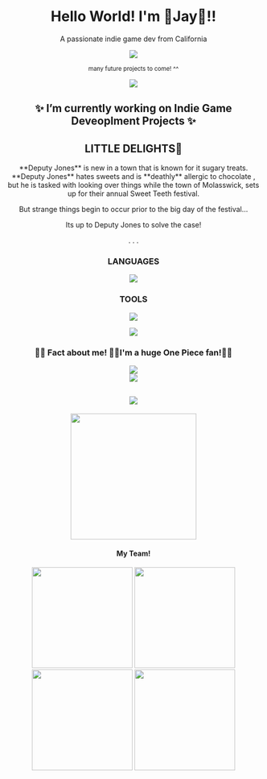 <h1 align="center">Hello World! I'm 🌸Jay🌸!!</h1>
<p align="center">A passionate indie game dev from California</p>
<div align="center">
  <img src="https://media.tenor.com/AKHj5e7v4pcAAAAi/cute.gif"/>
<p align="center"><small>many future projects to come! ^^</small></p>
<img src="https://64.media.tumblr.com/624de2427331957cd70f58bf0b8ae0c8/13e0c248166cd00b-50/s540x810/0ba55c32b75422bdb703f251a8df030d122ecee8.gif" align="center"/>
<h2>✨ I’m currently working on Indie Game Deveoplment Projects ✨</h2>
  <h2>LITTLE DELIGHTS🍰</h2>
  <p>**Deputy Jones** is new in a town that is known for it sugary treats. **Deputy Jones** hates sweets and is **deathly** allergic to chocolate , but he is tasked with looking over things while the town of Molasswick, sets up for their annual Sweet Teeth festival. 

But strange things begin to occur prior to the big day of the festival…

Its up to Deputy Jones to solve the case!</p>
.
.
.
<h3>LANGUAGES</h3>
<p align="center">
  <a href="https://skillicons.dev">
    <img src="https://skillicons.dev/icons?i=cs,py,lua,js" />
  </a>
</p>
<h3>TOOLS</h3>
<p align="center">
  <a href="https://skillicons.dev">
    <img src="https://skillicons.dev/icons?i=unity,godot,blender,notion,vscode" />
  </a>
</p>
<img src="https://64.media.tumblr.com/624de2427331957cd70f58bf0b8ae0c8/13e0c248166cd00b-50/s540x810/0ba55c32b75422bdb703f251a8df030d122ecee8.gif" align="center"/>
<h3> 🏴‍☠️ Fact about me! 🏴‍☠️I'm a huge One Piece fan!👒🌞 </h3>
<div>
<img src="https://seeklogo.com/images/O/one-piece-logo-A80CEB54CC-seeklogo.com.png"/>
</div>
<img src="https://media1.tenor.com/m/of7YkoZ_FPUAAAAd/one-piece-paint.gif"/>

</div>

<h2 align="center"><img src="https://64.media.tumblr.com/412b7d4d8e8e3fa7af140ba20eca07b4/8d4566e7562e8fab-d3/s1280x1920/16cfd38aa3e10c12c2a7e4abd64e153e24d17c14.gif" align="center"/></h2>

</div>
<div align="center">
  <img src="https://www.honkaistarrail.wiki/images/5/56/HSR_Logo.png" width=250/>
  <h4> My Team!</h4>
  <img src="https://media.tenor.com/GZ_va_Ggnq8AAAAi/jingliu-jingliu-honkai-star-rail.gif" width="200"/>
  <img src="https://media.tenor.com/ZQlYdiJRvRMAAAAi/himeko-himko-stari-rail.gif" width="200"/>
  <img src="https://media.tenor.com/vXdUqjXeijgAAAAi/ruan-mei-hsr.gif" width="200"/>
  <img src="https://media.tenor.com/demHdMJFG5oAAAAi/luocha-honkia-star-rail-luocha.gif" width="200"/>
</div>
